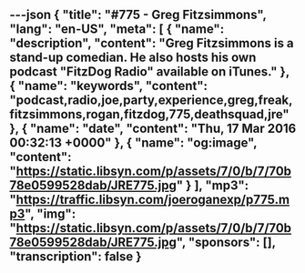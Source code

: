 ---json
{
  "title": "#775 - Greg Fitzsimmons",
  "lang": "en-US",
  "meta": [
    {
      "name": "description",
      "content": "Greg Fitzsimmons is a stand-up comedian. He also hosts his own podcast \"FitzDog Radio\" available on iTunes."
    },
    {
      "name": "keywords",
      "content": "podcast,radio,joe,party,experience,greg,freak,fitzsimmons,rogan,fitzdog,775,deathsquad,jre"
    },
    {
      "name": "date",
      "content": "Thu, 17 Mar 2016 00:32:13 +0000"
    },
    {
      "name": "og:image",
      "content": "https://static.libsyn.com/p/assets/7/0/b/7/70b78e0599528dab/JRE775.jpg"
    }
  ],
  "mp3": "https://traffic.libsyn.com/joeroganexp/p775.mp3",
  "img": "https://static.libsyn.com/p/assets/7/0/b/7/70b78e0599528dab/JRE775.jpg",
  "sponsors": [],
  "transcription": false
}
---
<episode-header />

<timemark seconds="0" />

<transcribe-call-to-action />

<episode-footer />